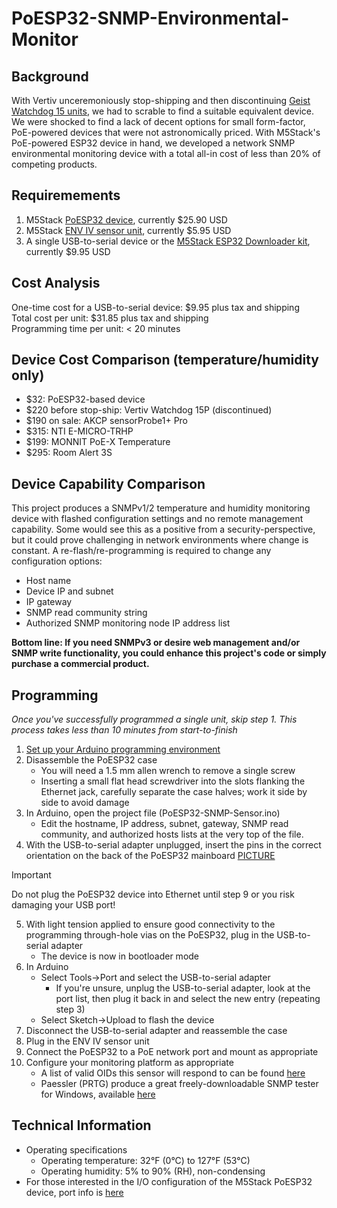 # PoESP32-SNMP-Environmental-Monitor

## Background
With Vertiv unceremoniously stop-shipping and then discontinuing [Geist Watchdog 15 units](https://www.vertiv.com/en-us/products-catalog/monitoring-control-and-management/monitoring/watchdog-15/#/benefits-features), we had to scrable to find a suitable equivalent device.  We were shocked to find a lack of decent options for small form-factor, PoE-powered devices that were not astronomically priced.  With M5Stack's PoE-powered ESP32 device in hand, we developed a network SNMP environmental monitoring device with a total all-in cost of less than 20% of competing products.

## Requiremements
1. M5Stack [PoESP32 device](https://shop.m5stack.com/products/esp32-ethernet-unit-with-poe), currently $25.90 USD
2. M5Stack [ENV IV sensor unit](https://shop.m5stack.com/products/env-iv-unit-with-temperature-humidity-air-pressure-sensor-sht40-bmp280), currently $5.95 USD
3. A single USB-to-serial device or the [M5Stack ESP32 Downloader kit](https://shop.m5stack.com/products/esp32-downloader-kit), currently $9.95 USD

## Cost Analysis
One-time cost for a USB-to-serial device: $9.95 plus tax and shipping  
Total cost per unit: $31.85 plus tax and shipping  
Programming time per unit: < 20 minutes  

## Device Cost Comparison (temperature/humidity only)
- $32: PoESP32-based device
- $220 before stop-ship: Vertiv Watchdog 15P (discontinued)
- $190 on sale: AKCP sensorProbe1+ Pro
- $315: NTI E-MICRO-TRHP
- $199: MONNIT PoE-X Temperature
- $295: Room Alert 3S

## Device Capability Comparison
This project produces a SNMPv1/2 temperature and humidity monitoring device with flashed configuration settings and no remote management capability.  Some would see this as a positive from a security-perspective, but it could prove challenging in network environments where change is constant.  A re-flash/re-programming is required to change any configuration options:
- Host name
- Device IP and subnet
- IP gateway
- SNMP read community string
- Authorized SNMP monitoring node IP address list

__Bottom line: If you need SNMPv3 or desire web management and/or SNMP write functionality, you could enhance this project's code or simply purchase a commercial product.__

## Programming
_Once you've successfully programmed a single unit, skip step 1.  This process takes less than 10 minutes from start-to-finish_
1. [Set up your Arduino programming environment](https://github.com/Xorlent/PoESP32-SNMP-Environmental-Monitor/blob/main/ARDUINO-SETUP.md)
2. Disassemble the PoESP32 case
   - You will need a 1.5 mm allen wrench to remove a single screw
   - Inserting a small flat head screwdriver into the slots flanking the Ethernet jack, carefully separate the case halves; work it side by side to avoid damage
3. In Arduino, open the project file (PoESP32-SNMP-Sensor.ino)
   - Edit the hostname, IP address, subnet, gateway, SNMP read community, and authorized hosts lists at the very top of the file.
4. With the USB-to-serial adapter unplugged, insert the pins in the correct orientation on the back of the PoESP32 mainboard [PICTURE](https://nada.com)
> [!IMPORTANT]
> Do not plug the PoESP32 device into Ethernet until step 9 or you risk damaging your USB port!
5. With light tension applied to ensure good connectivity to the programming through-hole vias on the PoESP32, plug in the USB-to-serial adapter
   - The device is now in bootloader mode
6. In Arduino
   - Select Tools->Port and select the USB-to-serial adapter
     - If you're unsure, unplug the USB-to-serial adapter, look at the port list, then plug it back in and select the new entry (repeating step 3)
   - Select Sketch->Upload to flash the device
7. Disconnect the USB-to-serial adapter and reassemble the case
8. Plug in the ENV IV sensor unit
9. Connect the PoESP32 to a PoE network port and mount as appropriate
10. Configure your monitoring platform as appropriate
    - A list of valid OIDs this sensor will respond to can be found [here](https://github.com/Xorlent/PoESP32-SNMP-Environmental-Monitor/blob/main/OIDINFO.md)
    - Paessler (PRTG) produce a great freely-downloadable SNMP tester for Windows, available [here](https://www.paessler.com/tools/snmptester)

## Technical Information
- Operating specifications
  - Operating temperature: 32°F (0°C) to 127°F (53°C)
  - Operating humidity: 5% to 90% (RH), non-condensing
- For those interested in the I/O configuration of the M5Stack PoESP32 device, port info is [here](https://github.com/Xorlent/PoESP32-SNMP-Environmental-Monitor/blob/main/PORTINFO.md)
